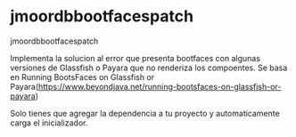 # jmoordbbootfacespatch
jmoordbbootfacespatch

Implementa la solucion al error que presenta bootfaces con algunas versiones de Glassfish o Payara que no renderiza los compoentes.
Se basa en 
Running BootsFaces on Glassfish or Payara(https://www.beyondjava.net/running-bootsfaces-on-glassfish-or-payara)

Solo tienes que agregar la dependencia a tu proyecto y automaticamente carga el inicializador.

